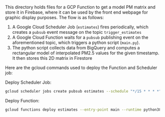 This directory holds files for a GCP Function to get a model PM matrix and store it in Firebase, where it can be used by the front end webpage for graphic display purposes. The flow is as follows:

1. A Google Cloud Scheduler Job (`estimates`) fires periodically, which creates a `pubsub` event message on the topic `trigger_estimates`
2. A Google Cloud Function waits for a `pubsub` publishing event on the aforementioned topic, which triggers a python script (`main.py`).
3. The python script collects data from BigQuery and computes a rectangular model of interpolated PM2.5 values for the given timestamp. It then stores this 2D matrix in Firestore

Here are the gcloud commands used to deploy the Function and Scheduler job:

Deploy Scheduler Job:
```bash
gcloud scheduler jobs create pubsub estimates --schedule "*/15 * * * *" --topic trigger_estimates --message-body " "
```
Deploy Function:
```bash
gcloud functions deploy estimates --entry-point main --runtime python38 --trigger-resource trigger_estimates --trigger-event google.pubsub.topic.publish --timeout 540s --memory 4096
```